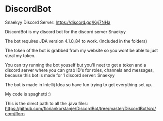 # DiscordBot
Snaekyy Discord Server: https://discord.gg/Kyj7NHa

DiscordBot is my discord bot for the discord server Snaekyy

The bot requires JDA version 4.1.0_84 to work. (Included in the folders)

The token of the bot is grabbed from my website so you wont be able to just steal my token.

You can try running the bot youself but you'll neet to get a token and a discord server where you can grab ID's for roles, channels and messages, because this bot is made for 1 discord server: Snaekyy

The bot is made in Intellij Idea so have fun trying to get everything set up.

My code is spaghetti :)

This is the direct path to all the .java files: https://github.com/floriankorstanje/DiscordBot/tree/master/DiscordBot/src/com/florn

